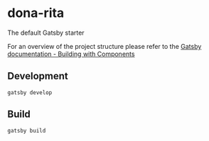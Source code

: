 # dona-rita

The default Gatsby starter

For an overview of the project structure please refer to the [Gatsby documentation - Building with Components](https://www.gatsbyjs.org/docs/building-with-components/)

## Development

```
gatsby develop
```

## Build

```
gatsby build
```

